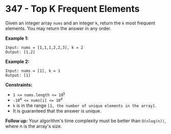 # 347 - Top K Frequent Elements
Given an integer array `nums` and an integer `k`, return the `k` most frequent elements. You may return the answer in any order.

**Example 1:**
```
Input: nums = [1,1,1,2,2,3], k = 2
Output: [1,2]
```

**Example 2:**
```
Input: nums = [1], k = 1
Output: [1]
```

**Constraints:**
- <code>1 <= nums.length <= 10<sup>5</sup></code>
- <code>-10<sup>4</sup> <= nums[i] <= 10<sup>4</sup></code>
- `k` is in the range `[1, the number of unique elements in the array]`.
- It is guaranteed that the answer is unique.

**Follow up:** Your algorithm's time complexity must be better than `O(nlog(n))`, where n is the array's size.
